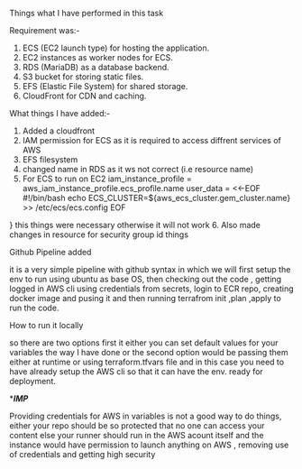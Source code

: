 Things what I have performed in this task


Requirement was:- 
1. ECS (EC2 launch type) for hosting the application.
2. EC2 instances as worker nodes for ECS.
3. RDS (MariaDB) as a database backend.
4. S3 bucket for storing static files.
5. EFS (Elastic File System) for shared storage.
6. CloudFront for CDN and caching.


What things I have added:-

1. Added a cloudfront
2. IAM permission for ECS as it is required to access diffrent services of AWS
3. EFS filesystem
4. changed name in RDS as it ws not correct (i.e resource name)
5. For ECS to run on EC2 
iam_instance_profile   = aws_iam_instance_profile.ecs_profile.name
  user_data = <<-EOF
              #!/bin/bash
              echo ECS_CLUSTER=${aws_ecs_cluster.gem_cluster.name} >> /etc/ecs/ecs.config
              EOF

}
this things were necessary otherwise it will not work
6. Also made changes in resource for security group id things




Github Pipeline added

it is a very simple pipeline with github syntax in which we will first setup the env to run using ubuntu as base OS, then checking out the code , getting logged in AWS cli using credentials from secrets, login to ECR repo, creating docker image and pusing it and then running terrafrom init ,plan ,apply to run the code.

How to run it locally

so there are two options first it either you can set default values for your variables the way I have done or the second option would be passing them either at runtime or using terraform.tfvars file and in this case you need to have already setup the AWS cli so that it can have the env. ready for deployment.


****IMP***

Providing credentials for AWS in variables is not a good way to do things, either your repo should be so protected that no one can access your content else your runner should run in the AWS acount itself and the instance would have permission to launch anything on AWS , removing use of credentials and getting high security
